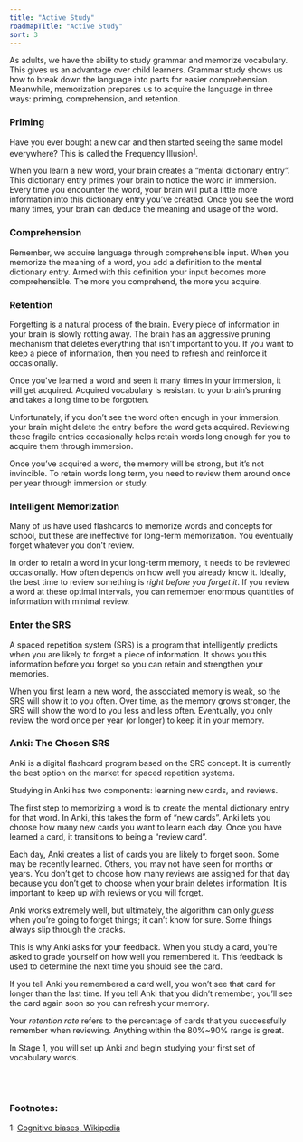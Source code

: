 ```yaml
---
title: "Active Study"
roadmapTitle: "Active Study"
sort: 3
---
```


As adults, we have the ability to study grammar and memorize vocabulary.
This gives us an advantage over child learners.
Grammar study shows us how to break down the language into parts for easier comprehension.
Meanwhile, memorization prepares us to acquire the language in three ways: priming, comprehension, and retention.

### Priming
Have you ever bought a new car and then started seeing the same model everywhere? This is called the Frequency Illusion<sup>[1](#footnote-1)</sup>.

When you learn a new word, your brain creates a “mental dictionary entry”.
This dictionary entry primes your brain to notice the word in immersion.
Every time you encounter the word, your brain will put a little more information into this dictionary entry you’ve created.
Once you see the word many times, your brain can deduce the meaning and usage of the word.

### Comprehension

Remember, we acquire language through comprehensible input.
When you memorize the meaning of a word, you add a definition to the mental dictionary entry.
Armed with this definition your input becomes more comprehensible.
The more you comprehend, the more you acquire.

### Retention
Forgetting is a natural process of the brain.
Every piece of information in your brain is slowly rotting away.
The brain has an aggressive pruning mechanism that deletes everything that isn’t important to you.
If you want to keep a piece of information, then you need to refresh and reinforce it occasionally.

Once you've learned a word and seen it many times in your immersion, it will get acquired.
Acquired vocabulary is resistant to your brain’s pruning and takes a long time to be forgotten.

Unfortunately, if you don’t see the word often enough in your immersion, your brain might delete the entry before the word gets acquired.
Reviewing these fragile entries occasionally helps retain words long enough for you to acquire them through immersion.

Once you’ve acquired a word, the memory will be strong, but it’s not invincible.
To retain words long term, you need to review them around once per year through immersion or study.

### Intelligent Memorization

Many of us have used flashcards to memorize words and concepts for school, but these are ineffective for long-term memorization.
You eventually forget whatever you don’t review.

In order to retain a word in your long-term memory, it needs to be reviewed occasionally.
How often depends on how well you already know it.
Ideally, the best time to review something is _right before you forget it_.
If you review a word at these optimal intervals, you can remember enormous quantities of information with minimal review.

### Enter the SRS

A spaced repetition system (SRS) is a program that intelligently predicts when you are likely to forget a piece of information.
It shows you this information before you forget so you can retain and strengthen your memories.

When you first learn a new word, the associated memory is weak, so the SRS will show it to you often.
Over time, as the memory grows stronger, the SRS will show the word to you less and less often.
Eventually, you only review the word once per year (or longer) to keep it in your memory.

### Anki: The Chosen SRS

Anki is a digital flashcard program based on the SRS concept.
It is currently the best option on the market for spaced repetition systems.

Studying in Anki has two components: learning new cards, and reviews.

The first step to memorizing a word is to create the mental dictionary entry for that word.
In Anki, this takes the form of “new cards”.
Anki lets you choose how many new cards you want to learn each day.
Once you have learned a card, it transitions to being a “review card”.

Each day, Anki creates a list of cards you are likely to forget soon.
Some may be recently learned.
Others, you may not have seen for months or years.
You don’t get to choose how many reviews are assigned for that day because you don’t get to choose when your brain deletes information.
It is important to keep up with reviews or you will forget.

Anki works extremely well, but ultimately, the algorithm can only _guess_ when you’re going to forget things; it can’t know for sure.
Some things always slip through the cracks.

This is why Anki asks for your feedback.
When you study a card, you're asked to grade yourself on how well you remembered it.
This feedback is used to determine the next time you should see the card.

If you tell Anki you remembered a card well, you won’t see that card for longer than the last time.
If you tell Anki that you didn’t remember, you’ll see the card again soon so you can refresh your memory.

Your _retention rate_ refers to the percentage of cards that you successfully remember when reviewing.
Anything within the 80%~90% range is great.

In Stage 1, you will set up Anki and begin studying your first set of vocabulary words.

<br><br>
### Footnotes:
<a name="footnote-1">1</a>: [Cognitive biases, Wikipedia](https://en.wikipedia.org/wiki/List_of_cognitive_biases#Frequency_illusion)
